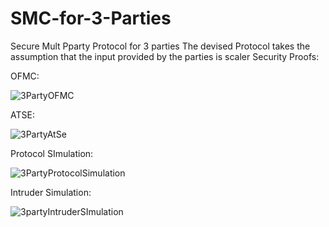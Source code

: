 # SMC-for-3-Parties
Secure Mult Pparty Protocol for 3 parties
The devised Protocol takes the assumption that the input provided by the parties is scaler
Security Proofs:

OFMC: 

![3PartyOFMC](https://user-images.githubusercontent.com/55327652/131208013-08d7abec-374b-4ca2-80dc-db5aa1fd56c5.png)

ATSE:

![3PartyAtSe](https://user-images.githubusercontent.com/55327652/131208017-d45731ff-ee7d-4df2-a678-1721df766d2a.png)

Protocol SImulation:

![3PartyProtocolSimulation](https://user-images.githubusercontent.com/55327652/131208018-d2364d15-bce9-4531-8500-709d22f15433.png)

Intruder Simulation:

![3partyIntruderSImulation](https://user-images.githubusercontent.com/55327652/131208020-939b93ae-3666-4abf-9a96-878f458278ff.png)
